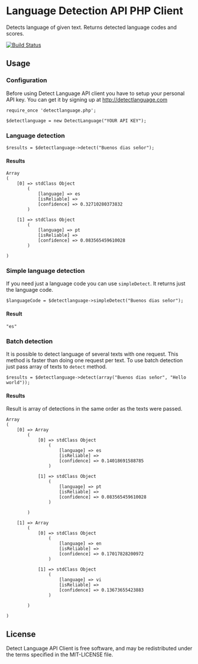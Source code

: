 Language Detection API PHP Client 
========

Detects language of given text. Returns detected language codes and scores.

[![Build Status](https://secure.travis-ci.org/detectlanguage/detectlanguage-php.png)](http://travis-ci.org/detectlanguage/detectlanguage-php)

## Usage

### Configuration

Before using Detect Language API client you have to setup your personal API key.
You can get it by signing up at http://detectlanguage.com

    require_once 'detectlanguage.php';

    $detectlanguage = new DetectLanguage("YOUR API KEY");

### Language detection

    $results = $detectlanguage->detect("Buenos dias señor");

#### Results

    Array
    (
        [0] => stdClass Object
            (
                [language] => es
                [isReliable] => 
                [confidence] => 0.32710280373832
            )

        [1] => stdClass Object
            (
                [language] => pt
                [isReliable] => 
                [confidence] => 0.083565459610028
            )

    )

### Simple language detection

If you need just a language code you can use `simpleDetect`. It returns just the language code.

    $languageCode = $detectlanguage->simpleDetect("Buenos dias señor");

#### Result

    "es"

### Batch detection

It is possible to detect language of several texts with one request.
This method is faster than doing one request per text.
To use batch detection just pass array of texts to `detect` method.

    $results = $detectlanguage->detect(array("Buenos dias señor", "Hello world"));

#### Results

Result is array of detections in the same order as the texts were passed.

    Array
    (
        [0] => Array
            (
                [0] => stdClass Object
                    (
                        [language] => es
                        [isReliable] => 
                        [confidence] => 0.14018691588785
                    )

                [1] => stdClass Object
                    (
                        [language] => pt
                        [isReliable] => 
                        [confidence] => 0.083565459610028
                    )

            )

        [1] => Array
            (
                [0] => stdClass Object
                    (
                        [language] => en
                        [isReliable] => 
                        [confidence] => 0.17017828200972
                    )

                [1] => stdClass Object
                    (
                        [language] => vi
                        [isReliable] => 
                        [confidence] => 0.13673655423883
                    )

            )

    )

## License

Detect Language API Client is free software, and may be redistributed under the terms specified in the MIT-LICENSE file.
